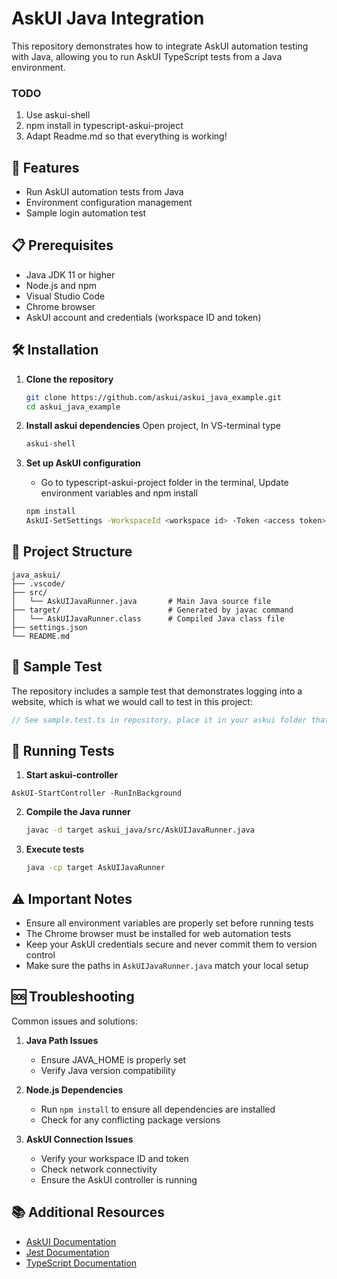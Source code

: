 # AskUI Java Integration

This repository demonstrates how to integrate AskUI automation testing with Java, allowing you to run AskUI TypeScript tests from a Java environment.

### TODO
1. Use askui-shell
2. npm install in typescript-askui-project
3. Adapt Readme.md so that everything is working!

## 🚀 Features

- Run AskUI automation tests from Java
- Environment configuration management
- Sample login automation test

## 📋 Prerequisites

- Java JDK 11 or higher
- Node.js and npm
- Visual Studio Code
- Chrome browser
- AskUI account and credentials (workspace ID and token)

## 🛠️ Installation

1. **Clone the repository**
   ```bash
   git clone https://github.com/askui/askui_java_example.git
   cd askui_java_example
   ```

2. **Install askui dependencies**
   Open project, In VS-terminal type
   ```bash
   askui-shell
   ```

4. **Set up AskUI configuration**
   - Go to typescript-askui-project folder in the terminal, Update environment variables and npm install
   ```bash
   npm install
   AskUI-SetSettings -WorkspaceId <workspace id> -Token <access token>
   ```

## 📁 Project Structure
```
java_askui/
├── .vscode/
├── src/
│   └── AskUIJavaRunner.java       # Main Java source file
├── target/                        # Generated by javac command
│   └── AskUIJavaRunner.class      # Compiled Java class file
├── settings.json
└── README.md
```

## 📝 Sample Test

The repository includes a sample test that demonstrates logging into a website, which is what we would call to test in this project:

```typescript
// See sample.test.ts in repository, place it in your askui folder that is created after you have installed askui in VS code
```

## 🚀 Running Tests


1. **Start askui-controller**
```
AskUI-StartController -RunInBackground
```

2. **Compile the Java runner**
   ```bash
   javac -d target askui_java/src/AskUIJavaRunner.java
   ```

3. **Execute tests**
   ```bash
   java -cp target AskUIJavaRunner
   ```

## ⚠️ Important Notes

- Ensure all environment variables are properly set before running tests
- The Chrome browser must be installed for web automation tests
- Keep your AskUI credentials secure and never commit them to version control
- Make sure the paths in `AskUIJavaRunner.java` match your local setup

## 🆘 Troubleshooting

Common issues and solutions:

1. **Java Path Issues**
   - Ensure JAVA_HOME is properly set
   - Verify Java version compatibility

2. **Node.js Dependencies**
   - Run `npm install` to ensure all dependencies are installed
   - Check for any conflicting package versions

3. **AskUI Connection Issues**
   - Verify your workspace ID and token
   - Check network connectivity
   - Ensure the AskUI controller is running

## 📚 Additional Resources

- [AskUI Documentation](https://docs.askui.com/)
- [Jest Documentation](https://jestjs.io/docs/getting-started)
- [TypeScript Documentation](https://www.typescriptlang.org/docs/)
